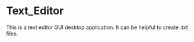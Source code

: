 # Text_Editor
This is a text editor GUI desktop application. It can be helpful to create .txt files.
